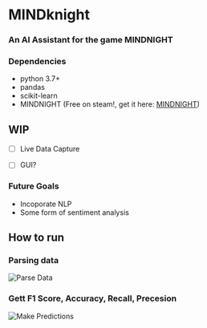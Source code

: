 # MINDknight
### An AI Assistant for the game MINDNIGHT


### Dependencies

- python 3.7+
- pandas
- scikit-learn
- MINDNIGHT (Free on steam!, get it here: [MINDNIGHT](https://en.wikipedia.org/wiki/Markdown))


## WIP
- [ ] Live Data Capture
- [ ] GUI?


### Future Goals
- Incoporate NLP
- Some form of sentiment analysis

## How to run

### Parsing data

![Parse Data](https://i.imgur.com/rt7qLF0.gif)

### Gett F1 Score, Accuracy, Recall, Precesion

![Make Predictions](https://i.imgur.com/1TE2hyJ.gif)
